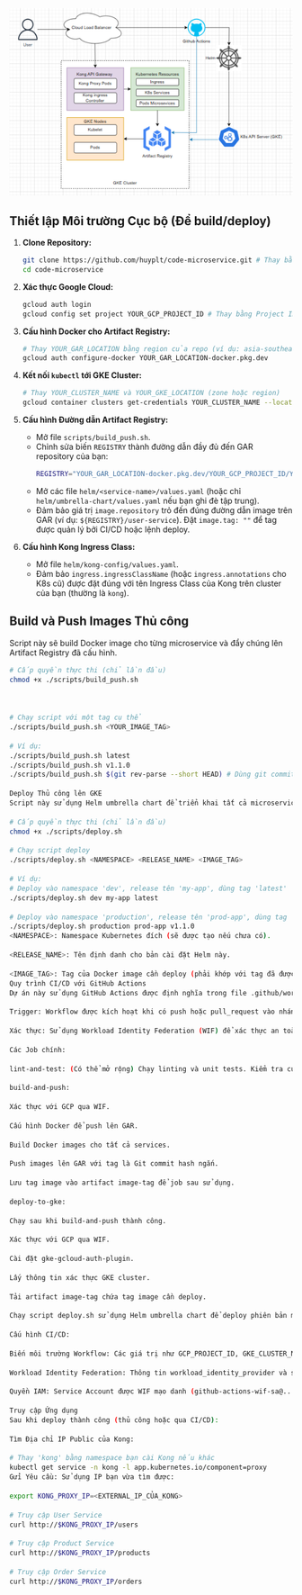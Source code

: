 ![Ảnh chụp màn hình](screenshot.jpg)
## Thiết lập Môi trường Cục bộ (Để build/deploy)

1.  **Clone Repository:**
    ```bash
    git clone https://github.com/huyplt/code-microservice.git # Thay bằng URL repo của bạn nếu khác
    cd code-microservice
    ```

2.  **Xác thực Google Cloud:**
    ```bash
    gcloud auth login
    gcloud config set project YOUR_GCP_PROJECT_ID # Thay bằng Project ID của bạn
    ```

3.  **Cấu hình Docker cho Artifact Registry:**
    ```bash
    # Thay YOUR_GAR_LOCATION bằng region của repo (ví dụ: asia-southeast1)
    gcloud auth configure-docker YOUR_GAR_LOCATION-docker.pkg.dev
    ```

4.  **Kết nối `kubectl` tới GKE Cluster:**
    ```bash
    # Thay YOUR_CLUSTER_NAME và YOUR_GKE_LOCATION (zone hoặc region)
    gcloud container clusters get-credentials YOUR_CLUSTER_NAME --location YOUR_GKE_LOCATION
    ```

5.  **Cấu hình Đường dẫn Artifact Registry:**
    *   Mở file `scripts/build_push.sh`.
    *   Chỉnh sửa biến `REGISTRY` thành đường dẫn đầy đủ đến GAR repository của bạn:
        ```sh
        REGISTRY="YOUR_GAR_LOCATION-docker.pkg.dev/YOUR_GCP_PROJECT_ID/YOUR_REPO_NAME"
        ```
    *   Mở các file `helm/<service-name>/values.yaml` (hoặc chỉ `helm/umbrella-chart/values.yaml` nếu bạn ghi đè tập trung).
    *   Đảm bảo giá trị `image.repository` trỏ đến đúng đường dẫn image trên GAR (ví dụ: `${REGISTRY}/user-service`). Đặt `image.tag: ""` để tag được quản lý bởi CI/CD hoặc lệnh deploy.

6.  **Cấu hình Kong Ingress Class:**
    *   Mở file `helm/kong-config/values.yaml`.
    *   Đảm bảo `ingress.ingressClassName` (hoặc `ingress.annotations` cho K8s cũ) được đặt đúng với tên Ingress Class của Kong trên cluster của bạn (thường là `kong`).

## Build và Push Images Thủ công

Script này sẽ build Docker image cho từng microservice và đẩy chúng lên Artifact Registry đã cấu hình.

```bash
# Cấp quyền thực thi (chỉ lần đầu)
chmod +x ./scripts/build_push.sh



# Chạy script với một tag cụ thể
./scripts/build_push.sh <YOUR_IMAGE_TAG>

# Ví dụ:
./scripts/build_push.sh latest
./scripts/build_push.sh v1.1.0
./scripts/build_push.sh $(git rev-parse --short HEAD) # Dùng git commit hash ngắn làm tag

Deploy Thủ công lên GKE
Script này sử dụng Helm umbrella chart để triển khai tất cả microservices và cấu hình Kong Ingress lên namespace chỉ định trên GKE cluster.

# Cấp quyền thực thi (chỉ lần đầu)
chmod +x ./scripts/deploy.sh

# Chạy script deploy
./scripts/deploy.sh <NAMESPACE> <RELEASE_NAME> <IMAGE_TAG>

# Ví dụ:
# Deploy vào namespace 'dev', release tên 'my-app', dùng tag 'latest'
./scripts/deploy.sh dev my-app latest

# Deploy vào namespace 'production', release tên 'prod-app', dùng tag 'v1.1.0'
./scripts/deploy.sh production prod-app v1.1.0
<NAMESPACE>: Namespace Kubernetes đích (sẽ được tạo nếu chưa có).

<RELEASE_NAME>: Tên định danh cho bản cài đặt Helm này.

<IMAGE_TAG>: Tag của Docker image cần deploy (phải khớp với tag đã được push lên GAR).
Quy trình CI/CD với GitHub Actions
Dự án này sử dụng GitHub Actions được định nghĩa trong file .github/workflows/cicd.yaml để tự động hóa quy trình build và deploy.

Trigger: Workflow được kích hoạt khi có push hoặc pull_request vào nhánh main (có thể tùy chỉnh).

Xác thực: Sử dụng Workload Identity Federation (WIF) để xác thực an toàn từ GitHub Actions đến Google Cloud mà không cần lưu trữ Service Account Key. Cần thiết lập WIF trong dự án GCP của bạn trước.

Các Job chính:

lint-and-test: (Có thể mở rộng) Chạy linting và unit tests. Kiểm tra cú pháp Helm charts.

build-and-push:

Xác thực với GCP qua WIF.

Cấu hình Docker để push lên GAR.

Build Docker images cho tất cả services.

Push images lên GAR với tag là Git commit hash ngắn.

Lưu tag image vào artifact image-tag để job sau sử dụng.

deploy-to-gke:

Chạy sau khi build-and-push thành công.

Xác thực với GCP qua WIF.

Cài đặt gke-gcloud-auth-plugin.

Lấy thông tin xác thực GKE cluster.

Tải artifact image-tag chứa tag image cần deploy.

Chạy script deploy.sh sử dụng Helm umbrella chart để deploy phiên bản mới nhất lên namespace và với release name đã cấu hình.

Cấu hình CI/CD:

Biến môi trường Workflow: Các giá trị như GCP_PROJECT_ID, GKE_CLUSTER_NAME, GKE_LOCATION, GAR_LOCATION, GAR_REPOSITORY, DEPLOY_NAMESPACE, HELM_RELEASE_NAME cần được cấu hình đúng trong khối env: của file cicd.yaml.

Workload Identity Federation: Thông tin workload_identity_provider và service_account trong các bước xác thực (google-github-actions/auth@v2) phải khớp với cấu hình WIF bạn đã thiết lập trên Google Cloud.

Quyền IAM: Service Account được WIF mạo danh (github-actions-wif-sa@...) cần có các vai trò IAM thích hợp (ví dụ: Artifact Registry Writer, Kubernetes Engine Developer).

Truy cập Ứng dụng
Sau khi deploy thành công (thủ công hoặc qua CI/CD):

Tìm Địa chỉ IP Public của Kong:

# Thay 'kong' bằng namespace bạn cài Kong nếu khác
kubectl get service -n kong -l app.kubernetes.io/component=proxy
Gửi Yêu cầu: Sử dụng IP bạn vừa tìm được:

export KONG_PROXY_IP=<EXTERNAL_IP_CỦA_KONG>

# Truy cập User Service
curl http://$KONG_PROXY_IP/users

# Truy cập Product Service
curl http://$KONG_PROXY_IP/products

# Truy cập Order Service
curl http://$KONG_PROXY_IP/orders
